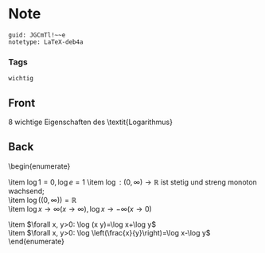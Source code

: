 # Note
```
guid: JGCmTl!~~e
notetype: LaTeX-deb4a
```

### Tags
```
wichtig
```

## Front
8 wichtige Eigenschaften des \textit{Logarithmus}

## Back
\begin{enumerate}<div>\item $\log 1=0, \log e=1$
\item $\log :(0, \infty) \rightarrow \mathbb{R}$ ist stetig und streng monoton wachsend;</div><div>\item $\log ((0, \infty))=\mathbb{R}$</div><div>\item $\log x \rightarrow \infty(x \rightarrow \infty), \log x \rightarrow-\infty(x \rightarrow 0)$
</div><div>\item $\forall x, y>0: \log (x y)=\log x+\log y$
</div><div>\item $\forall x, y>0: \log \left(\frac{x}{y}\right)=\log x-\log y$
</div><div>\end{enumerate}</div>

